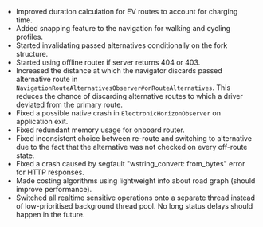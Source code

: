 - Improved duration calculation for EV routes to account for charging time.
- Added snapping feature to the navigation for walking and cycling profiles.
- Started invalidating passed alternatives conditionally on the fork structure.
- Started using offline router if server returns 404 or 403.
-  Increased the distance at which the navigator discards passed alternative route in `NavigationRouteAlternativesObserver#onRouteAlternatives`. This reduces the chance of discarding alternative routes to which a driver deviated from the primary route.
- Fixed a possible native crash in `ElectronicHorizonObserver` on application exit.
- Fixed redundant memory usage for onboard router.
- Fixed inconsistent choice between re-route and switching to alternative due to the fact that the alternative was not checked on every off-route state. 
- Fixed a crash caused by segfault "wstring_convert: from_bytes" error for HTTP responses.
- Made costing algorithms using lightweight info about road graph (should improve performance).
- Switched all realtime sensitive operations onto a separate thread instead of low-prioritised background thread pool. No long status delays should happen in the future.